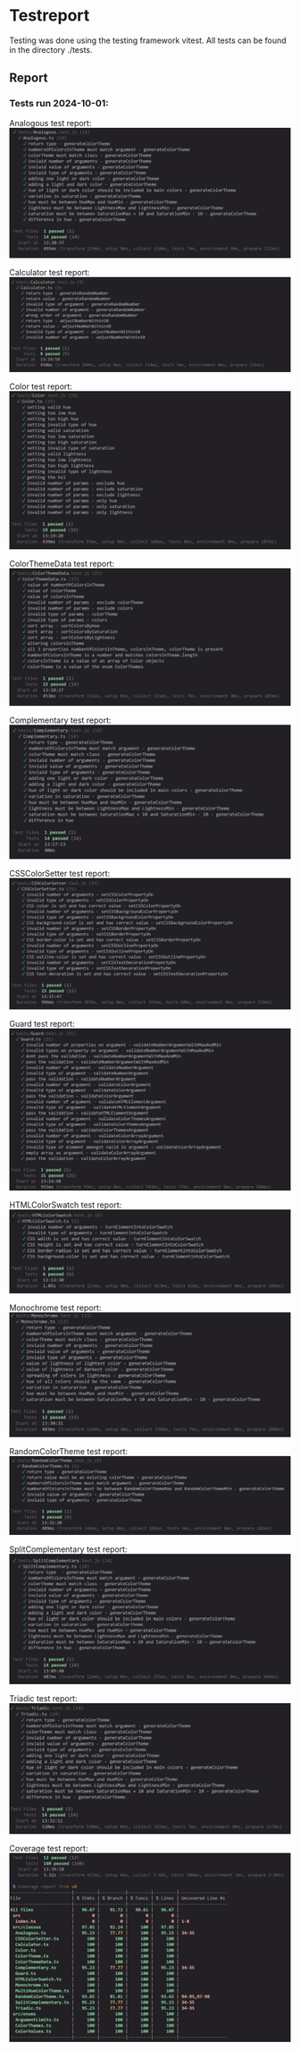# Testreport
Testing was done using the testing framework vitest. All tests can be found in the directory ./tests.

## Report

### Tests run 2024-10-01:

Analogous test report:
![Test report Analogous.test.js](./doc-images/analogous-test-report.png "Analogous test report")

Calculator test report:
![Test report Calculator.test.js](./doc-images/calculator-test-report.png "Calculator test report")

Color test report:
![Test report Color.test.js](./doc-images/color-test-report.png "Color test report")

ColorThemeData test report:
![Test report ColorThemeData.test.js](./doc-images/color-theme-data-test-report.png "ColorThemeData test report")

Complementary test report:
![Test report Complementary.test.js](./doc-images/complementary-test-report.png "Complementary test report")

CSSColorSetter test report:
![Test report CSSColorSetter.test.js](./doc-images/css-color-setter-test-report.png "CSSColorSetter test report")

Guard test report:
![Test report Guard.test.js](./doc-images/guard-test-report.png "Guard test report")

HTMLColorSwatch test report:
![Test report HTMLColorSwatch.test.js](./doc-images/html-color-swatch-test-report.png "HTMLColorSwatch test report")

Monochrome test report:
![Test report Monochrome.test.js](./doc-images/monochrome-test-report.png "Monochrome test report")

RandomColorTheme test report:
![Test report RandomColorTheme.test.js](./doc-images/random-color-theme-test-report.png "RandomColorTheme test report")

SplitComplementary test report:
![Test report SplitComplementary.test.js](./doc-images/split-complementary-test-report.png "SplitComplementary test report")

Triadic test report:
![Test report Triadic.test.js](./doc-images/triadic-test-report.png "Triadic test report")

Coverage test report:
![Test report coverage](./doc-images/coverage-test-report.png "Coverage test report")
